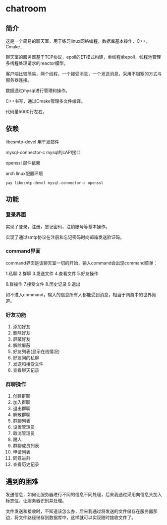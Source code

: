 # chatroom

## 简介

这是一个简易的聊天室，用于练习linux网络编程，数据库基本操作，C++，Cmake...

聊天室的服务器基于TCP协议，epoll的ET模式构建，单线程单epoll，线程池管理多线程处理请求的reactor模型。

客户端比较简易，两个线程，一个接受消息，一个发送消息，采用不阻塞的方式与服务器连接。

数据通过mysql进行管理和操作。

C++书写，通过Cmake管理多文件编译。

代码量5000行左右。

## 依赖

libesmtp-devel 用于发邮件

mysql-connector-c mysql的cAPI接口

openssl 邮件依赖

arch linux配置环境

```
yay libesmtp-devel mysql-connector-c openssl
```

## 功能

### 登录界面

实现了登录，注册，忘记密码，注销账号等基本操作。

实现了通过smtp协议在注册和忘记密码时向邮箱发送验证码。

### command界面

command界面是该聊天室一切的开始，输入command会出现command菜单：

1.私聊		2.群聊		3.发送文件		4.查看文件		5.好友操作

6.群操作	    7.接受文件        8.历史记录                9.退出

如不进入command，输入的信息所有人都能受到消息，相当于网游中的世界频道。

### 好友功能

1. 添加好友
2. 删除好友
3. 屏蔽好友
4. 解除屏蔽
5. 好友列表(显示在线情况)
6. 好友间的私聊
7. 发送和接受文件
8. 查看聊天记录

### 群聊操作

1. 创建群聊
2. 加入群聊
3. 退出群聊
4. 解散群聊
5. 群聊列表
6. 设置管理员
7. 取消管理员
8. 踢人
9. 群聊成员列表
10. 申请列表
11. 同意进群
12. 查看历史记录

## 遇到的困难

发送信息，如何让服务器进行不同的信息不同处理，后来我通过采用向信息头加入标志位，让服务器识别并处理。

文件发送和接收时，不知道该怎么办，后来我通过将发送的文件储存在服务器那边，将文件路径储存到数据库中，这样就可以实现随时接收文件了。


